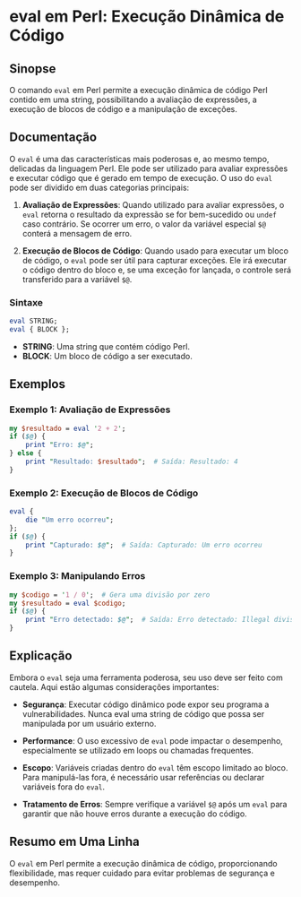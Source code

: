 <!--
Meta Description: # eval em Perl: Execução Dinâmica de Código ## Sinopse O comando `eval` em Perl permite a execução dinâmica de código Perl contido em uma string, poss...
Meta Keywords: eval, código, perl, execução, uma
-->

# eval em Perl: Execução Dinâmica de Código

## Sinopse
O comando `eval` em Perl permite a execução dinâmica de código Perl contido em uma string, possibilitando a avaliação de expressões, a execução de blocos de código e a manipulação de exceções.

## Documentação
O `eval` é uma das características mais poderosas e, ao mesmo tempo, delicadas da linguagem Perl. Ele pode ser utilizado para avaliar expressões e executar código que é gerado em tempo de execução. O uso do `eval` pode ser dividido em duas categorias principais:

1. **Avaliação de Expressões**: Quando utilizado para avaliar expressões, o `eval` retorna o resultado da expressão se for bem-sucedido ou `undef` caso contrário. Se ocorrer um erro, o valor da variável especial `$@` conterá a mensagem de erro.

2. **Execução de Blocos de Código**: Quando usado para executar um bloco de código, o `eval` pode ser útil para capturar exceções. Ele irá executar o código dentro do bloco e, se uma exceção for lançada, o controle será transferido para a variável `$@`.

### Sintaxe
```perl
eval STRING;
eval { BLOCK };
```

- **STRING**: Uma string que contém código Perl.
- **BLOCK**: Um bloco de código a ser executado.

## Exemplos

### Exemplo 1: Avaliação de Expressões
```perl
my $resultado = eval '2 + 2';
if ($@) {
    print "Erro: $@";
} else {
    print "Resultado: $resultado";  # Saída: Resultado: 4
}
```

### Exemplo 2: Execução de Blocos de Código
```perl
eval {
    die "Um erro ocorreu";
};
if ($@) {
    print "Capturado: $@";  # Saída: Capturado: Um erro ocorreu
}
```

### Exemplo 3: Manipulando Erros
```perl
my $codigo = '1 / 0';  # Gera uma divisão por zero
my $resultado = eval $codigo;
if ($@) {
    print "Erro detectado: $@";  # Saída: Erro detectado: Illegal division by zero
}
```

## Explicação
Embora o `eval` seja uma ferramenta poderosa, seu uso deve ser feito com cautela. Aqui estão algumas considerações importantes:

- **Segurança**: Executar código dinâmico pode expor seu programa a vulnerabilidades. Nunca eval uma string de código que possa ser manipulada por um usuário externo.
  
- **Performance**: O uso excessivo de `eval` pode impactar o desempenho, especialmente se utilizado em loops ou chamadas frequentes.

- **Escopo**: Variáveis criadas dentro do `eval` têm escopo limitado ao bloco. Para manipulá-las fora, é necessário usar referências ou declarar variáveis fora do `eval`.

- **Tratamento de Erros**: Sempre verifique a variável `$@` após um `eval` para garantir que não houve erros durante a execução do código.

## Resumo em Uma Linha
O `eval` em Perl permite a execução dinâmica de código, proporcionando flexibilidade, mas requer cuidado para evitar problemas de segurança e desempenho.